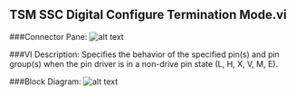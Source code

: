 ## **TSM SSC Digital Configure Termination Mode.vi**
###Connector Pane:
![alt text](/Instrument%20Control/Digital/Pin%20Levels%20and%20Timing/TSM%20SSC%20Digital%20Configure%20Termination%20Mode.vic.png "TSM SSC Digital Configure Termination Mode.vi connector pane")

###VI Description:
Specifies the behavior of the specified pin(s) and pin group(s) when the pin driver is in a non-drive pin state (L, H, X, V, M, E).

###Block Diagram:
![alt text](/Instrument%20Control/Digital/Pin%20Levels%20and%20Timing/TSM%20SSC%20Digital%20Configure%20Termination%20Mode.vid.png "TSM SSC Digital Configure Termination Mode.vi block diagram")
